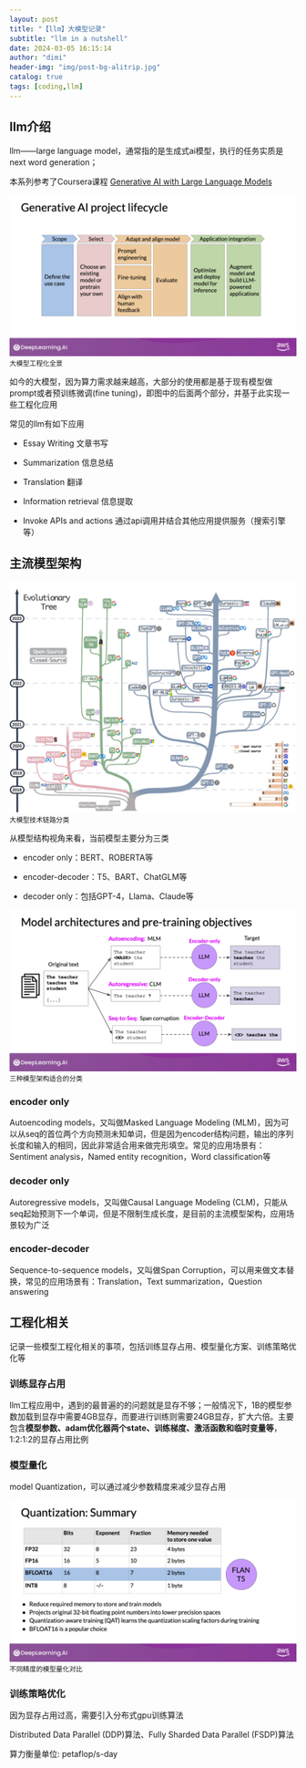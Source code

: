 ```yaml
---
layout: post
title: "【llm】大模型记录"
subtitle: "llm in a nutshell"
date: 2024-03-05 16:15:14
author: "dimi"
header-img: "img/post-bg-alitrip.jpg"
catalog: true
tags: [coding,llm]
---
```


## llm介绍

llm——large language model，通常指的是生成式ai模型，执行的任务实质是next word generation；

本系列参考了Coursera课程 [Generative AI with Large Language Models](https://www.coursera.org/learn/generative-ai-with-llms)

![大模型工程化](/img/in-post/llm/llmlifecycle.png)
<small class="img-hint">大模型工程化全景</small>

如今的大模型，因为算力需求越来越高，大部分的使用都是基于现有模型做prompt或者预训练微调(fine tuning)，即图中的后面两个部分，并基于此实现一些工程化应用

常见的llm有如下应用

- Essay Writing 文章书写

- Summarization 信息总结

- Translation 翻译

- Information retrieval 信息提取

- Invoke APIs and actions 通过api调用并结合其他应用提供服务（搜索引擎等）

## 主流模型架构

![大模型技术链路分类](/img/in-post/llm/modelarc.jpg)
<small class="img-hint">大模型技术链路分类</small>

从模型结构视角来看，当前模型主要分为三类

- encoder only：BERT、ROBERTA等

- encoder-decoder：T5、BART、ChatGLM等

- decoder only：包括GPT-4，Llama、Claude等

![三种模型架构适合的分类](/img/in-post/llm/modelarch&task.png)
<small class="img-hint">三种模型架构适合的分类</small>

### encoder only

Autoencoding models，又叫做Masked Language Modeling (MLM)，因为可以从seq的首位两个方向预测未知单词，但是因为encoder结构问题，输出的序列长度和输入的相同，因此非常适合用来做完形填空。常见的应用场景有：Sentiment analysis，Named entity recognition，Word classification等

### decoder only

Autoregressive models，又叫做Causal Language Modeling (CLM)，只能从seq起始预测下一个单词，但是不限制生成长度，是目前的主流模型架构，应用场景较为广泛

### encoder-decoder

Sequence-to-sequence models，又叫做Span Corruption，可以用来做文本替换，常见的应用场景有：Translation，Text summarization，Question answering

## 工程化相关

记录一些模型工程化相关的事项，包括训练显存占用、模型量化方案、训练策略优化等

### 训练显存占用

llm工程应用中，遇到的最普遍的的问题就是显存不够；一般情况下，1B的模型参数加载到显存中需要4GB显存，而要进行训练则需要24GB显存，扩大六倍。主要包含**模型参数、adam优化器两个state、训练梯度、激活函数和临时变量等**，1:2:1:2的显存占用比例

### 模型量化

model Quantization，可以通过减少参数精度来减少显存占用

![不同精度的模型量化对比](/img/in-post/llm/Quantization.png)
<small class="img-hint">不同精度的模型量化对比</small>

### 训练策略优化

因为显存占用过高，需要引入分布式gpu训练算法

Distributed Data Parallel (DDP)算法、Fully Sharded Data Parallel (FSDP)算法

算力衡量单位: petaflop/s-day
